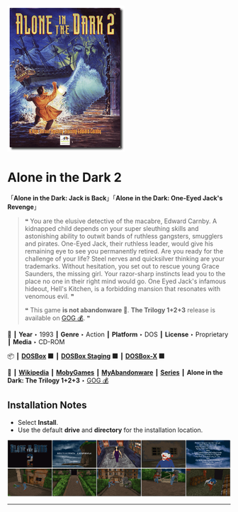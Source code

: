 ![](Thumbnail.png "application-thumbnail")

# Alone in the Dark 2

「**Alone in the Dark: Jack is Back**」「**Alone in the Dark: One-Eyed Jack's Revenge**」

> ❝ You are the elusive detective of the macabre, Edward Carnby. A kidnapped child depends on your super sleuthing skills and astonishing ability to outwit bands of ruthless gangsters, smugglers and pirates. One-Eyed Jack, their ruthless leader, would give his remaining eye to see you permanently retired. Are you ready for the challenge of your life? Steel nerves and quicksilver thinking are your trademarks. Without hesitation, you set out to rescue young Grace Saunders, the missing girl. Your razor-sharp instincts lead you to the place no one in their right mind would go. One Eyed Jack's infamous hideout, Hell's Kitchen, is a forbidding mansion that resonates with venomous evil. ❞
>
> ❝ This game **is not abandonware 🚫**. **The Trilogy 1+2+3** release is available on [GOG 💰](https://www.gog.com/en/game/alone_in_the_dark_the_trilogy_123). ❞
>

📌 ┃ **Year** ‣ 1993 ┃ **Genre** ‣ Action ┃ **Platform** ‣ DOS ┃ **License** ‣ Proprietary ┃ **Media** ‣ CD-ROM 

📦 ┃ **[DOSBox](https://www.dosbox.com/) 🟩** ┃ **[DOSBox Staging](https://dosbox-staging.github.io/) 🟩** ┃ **[DOSBox-X](https://dosbox-x.com/) 🟩** 

📎 ┃ **[Wikipedia](https://en.wikipedia.org/wiki/Alone_in_the_Dark_2_(video_game))** ┃ **[MobyGames](https://www.mobygames.com/game/907/alone-in-the-dark-2/)** ┃ **[MyAbandonware](https://www.myabandonware.com/game/alone-in-the-dark-2-2nw)** ┃ **[Series](https://en.wikipedia.org/wiki/Alone_in_the_Dark)** ┃ **Alone in the Dark: The Trilogy 1+2+3** ‣ [GOG 💰](https://www.gog.com/en/game/alone_in_the_dark_the_trilogy_123) 

## Installation Notes
- Select **Install**.
- Use the default **drive** and **directory** for the installation location.

![](Montage.png "Alone in the Dark 2")

---

